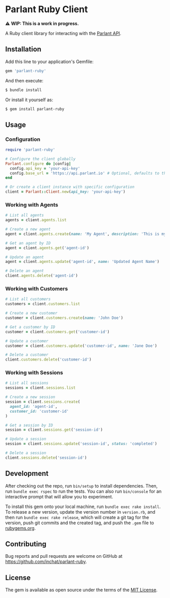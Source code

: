 # Parlant Ruby Client
:warning: **WIP: This is a work in progress.**

A Ruby client library for interacting with the [Parlant API](https://www.parlant.io/docs).

## Installation

Add this line to your application's Gemfile:

```ruby
gem 'parlant-ruby'
```

And then execute:

```bash
$ bundle install
```

Or install it yourself as:

```bash
$ gem install parlant-ruby
```

## Usage

### Configuration

```ruby
require 'parlant-ruby'

# Configure the client globally
Parlant.configure do |config|
  config.api_key = 'your-api-key'
  config.base_url = 'https://api.parlant.io' # Optional, defaults to this value
end

# Or create a client instance with specific configuration
client = Parlant::Client.new(api_key: 'your-api-key')
```

### Working with Agents

```ruby
# List all agents
agents = client.agents.list

# Create a new agent
agent = client.agents.create(name: 'My Agent', description: 'This is my agent')

# Get an agent by ID
agent = client.agents.get('agent-id')

# Update an agent
agent = client.agents.update('agent-id', name: 'Updated Agent Name')

# Delete an agent
client.agents.delete('agent-id')
```

### Working with Customers

```ruby
# List all customers
customers = client.customers.list

# Create a new customer
customer = client.customers.create(name: 'John Doe')

# Get a customer by ID
customer = client.customers.get('customer-id')

# Update a customer
customer = client.customers.update('customer-id', name: 'Jane Doe')

# Delete a customer
client.customers.delete('customer-id')
```

### Working with Sessions

```ruby
# List all sessions
sessions = client.sessions.list

# Create a new session
session = client.sessions.create(
  agent_id: 'agent-id',
  customer_id: 'customer-id'
)

# Get a session by ID
session = client.sessions.get('session-id')

# Update a session
session = client.sessions.update('session-id', status: 'completed')

# Delete a session
client.sessions.delete('session-id')
```

## Development

After checking out the repo, run `bin/setup` to install dependencies. Then, run `bundle exec rspec` to run the tests. You can also run `bin/console` for an interactive prompt that will allow you to experiment.

To install this gem onto your local machine, run `bundle exec rake install`. To release a new version, update the version number in `version.rb`, and then run `bundle exec rake release`, which will create a git tag for the version, push git commits and the created tag, and push the `.gem` file to [rubygems.org](https://rubygems.org).

## Contributing

Bug reports and pull requests are welcome on GitHub at https://github.com/inchat/parlant-ruby.

## License

The gem is available as open source under the terms of the [MIT License](https://opensource.org/licenses/MIT).
